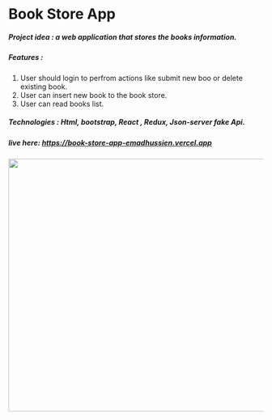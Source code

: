 # Book Store App

##### Project idea : a web application that stores the books information.

##### Features :
1. User should login to perfrom actions like submit new boo or delete existing book.
2. User can insert new book to the book store.
3. User can read books list.

##### Technologies : Html, bootstrap, React , Redux, Json-server fake Api.
##### live here: https://book-store-app-emadhussien.vercel.app

<img src= 'https://user-images.githubusercontent.com/31719363/171994542-6b1a0647-c7b3-4d52-a594-be620ee1b78c.png' width='800px' height = '500px' />
